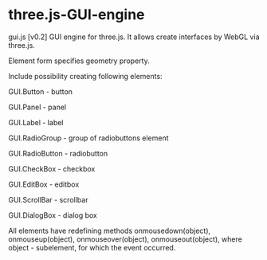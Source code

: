 # three.js-GUI-engine
gui.js [v0.2]
GUI engine for three.js. It allows create interfaces by WebGL via three.js.

Element form specifies geometry property.

Include possibility creating following elements:

GUI.Button - button

GUI.Panel - panel

GUI.Label - label

GUI.RadioGroup - group of radiobuttons element

GUI.RadioButton - radiobutton

GUI.CheckBox - checkbox

GUI.EditBox - editbox

GUI.ScrollBar - scrollbar

GUI.DialogBox - dialog box 

All elements have redefining methods onmousedown(object), onmouseup(object), onmouseover(object), onmouseout(object), where object - subelement, for which the event occurred.

